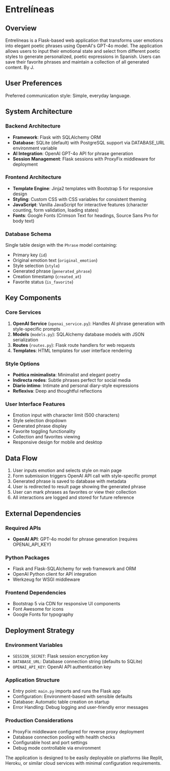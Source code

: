 # Entrelíneas

## Overview

Entrelíneas is a Flask-based web application that transforms user emotions into elegant poetic phrases using OpenAI's GPT-4o model. The application allows users to input their emotional state and select from different poetic styles to generate personalized, poetic expressions in Spanish. Users can save their favorite phrases and maintain a collection of all generated content. By J.

## User Preferences

Preferred communication style: Simple, everyday language.

## System Architecture

### Backend Architecture
- **Framework**: Flask with SQLAlchemy ORM
- **Database**: SQLite (default) with PostgreSQL support via DATABASE_URL environment variable
- **AI Integration**: OpenAI GPT-4o API for phrase generation
- **Session Management**: Flask sessions with ProxyFix middleware for deployment

### Frontend Architecture
- **Template Engine**: Jinja2 templates with Bootstrap 5 for responsive design
- **Styling**: Custom CSS with CSS variables for consistent theming
- **JavaScript**: Vanilla JavaScript for interactive features (character counting, form validation, loading states)
- **Fonts**: Google Fonts (Crimson Text for headings, Source Sans Pro for body text)

### Database Schema
Single table design with the `Phrase` model containing:
- Primary key (`id`)
- Original emotion text (`original_emotion`)
- Style selection (`style`)
- Generated phrase (`generated_phrase`)
- Creation timestamp (`created_at`)
- Favorite status (`is_favorite`)

## Key Components

### Core Services
1. **OpenAI Service** (`openai_service.py`): Handles AI phrase generation with style-specific prompts
2. **Models** (`models.py`): SQLAlchemy database models with JSON serialization
3. **Routes** (`routes.py`): Flask route handlers for web requests
4. **Templates**: HTML templates for user interface rendering

### Style Options
- **Poética minimalista**: Minimalist and elegant poetry
- **Indirecta redes**: Subtle phrases perfect for social media
- **Diario íntimo**: Intimate and personal diary-style expressions
- **Reflexiva**: Deep and thoughtful reflections

### User Interface Features
- Emotion input with character limit (500 characters)
- Style selection dropdown
- Generated phrase display
- Favorite toggling functionality
- Collection and favorites viewing
- Responsive design for mobile and desktop

## Data Flow

1. User inputs emotion and selects style on main page
2. Form submission triggers OpenAI API call with style-specific prompt
3. Generated phrase is saved to database with metadata
4. User is redirected to result page showing the generated phrase
5. User can mark phrases as favorites or view their collection
6. All interactions are logged and stored for future reference

## External Dependencies

### Required APIs
- **OpenAI API**: GPT-4o model for phrase generation (requires OPENAI_API_KEY)

### Python Packages
- Flask and Flask-SQLAlchemy for web framework and ORM
- OpenAI Python client for API integration
- Werkzeug for WSGI middleware

### Frontend Dependencies
- Bootstrap 5 via CDN for responsive UI components
- Font Awesome for icons
- Google Fonts for typography

## Deployment Strategy

### Environment Variables
- `SESSION_SECRET`: Flask session encryption key
- `DATABASE_URL`: Database connection string (defaults to SQLite)
- `OPENAI_API_KEY`: OpenAI API authentication key

### Application Structure
- Entry point: `main.py` imports and runs the Flask app
- Configuration: Environment-based with sensible defaults
- Database: Automatic table creation on startup
- Error Handling: Debug logging and user-friendly error messages

### Production Considerations
- ProxyFix middleware configured for reverse proxy deployment
- Database connection pooling with health checks
- Configurable host and port settings
- Debug mode controllable via environment

The application is designed to be easily deployable on platforms like Replit, Heroku, or similar cloud services with minimal configuration requirements.